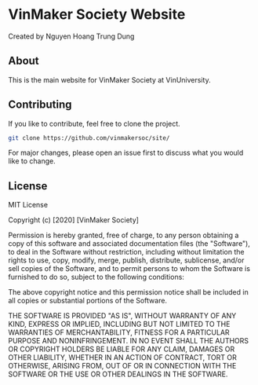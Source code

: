 # VinMaker Society Website
Created by Nguyen Hoang Trung Dung

## About
This is the main website for VinMaker Society at VinUniversity.

## Contributing
If you like to contribute, feel free to clone the project.
```bash
git clone https://github.com/vinmakersoc/site/
``` 
For major changes, please open an issue first to discuss what you would like to change.

## License
MIT License

Copyright (c) [2020] [VinMaker Society]

Permission is hereby granted, free of charge, to any person obtaining a copy of this software and associated documentation files (the "Software"), to deal in the Software without restriction, including without limitation the rights to use, copy, modify, merge, publish, distribute, sublicense, and/or sell copies of the Software, and to permit persons to whom the Software is furnished to do so, subject to the following conditions:

The above copyright notice and this permission notice shall be included in all copies or substantial portions of the Software.

THE SOFTWARE IS PROVIDED "AS IS", WITHOUT WARRANTY OF ANY KIND, EXPRESS OR IMPLIED, INCLUDING BUT NOT LIMITED TO THE WARRANTIES OF MERCHANTABILITY, FITNESS FOR A PARTICULAR PURPOSE AND NONINFRINGEMENT. IN NO EVENT SHALL THE AUTHORS OR COPYRIGHT HOLDERS BE LIABLE FOR ANY CLAIM, DAMAGES OR OTHER LIABILITY, WHETHER IN AN ACTION OF CONTRACT, TORT OR OTHERWISE, ARISING FROM, OUT OF OR IN CONNECTION WITH THE SOFTWARE OR THE USE OR OTHER DEALINGS IN THE SOFTWARE.
